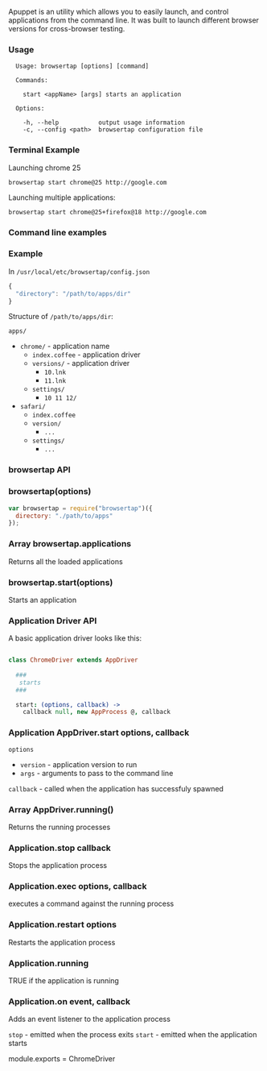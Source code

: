 Apuppet is an utility which allows you to easily launch, and control applications from the command line. It was built to launch different browser versions for cross-browser testing.

### Usage

```
  Usage: browsertap [options] [command]

  Commands:

    start <appName> [args] starts an application

  Options:

    -h, --help           output usage information
    -c, --config <path>  browsertap configuration file
```

### Terminal Example

Launching chrome 25

```
browsertap start chrome@25 http://google.com
```

Launching multiple applications:

```
browsertap start chrome@25+firefox@18 http://google.com
```

### Command line examples

### Example

In `/usr/local/etc/browsertap/config.json`

```javascript
{
  "directory": "/path/to/apps/dir"
}
```

Structure of `/path/to/apps/dir`:

`apps/`
  - `chrome/` - application name
    - `index.coffee`  - application driver
    - `versions/` - application driver
      - `10.lnk`
      - `11.lnk`
    - `settings/`
      - `10 11 12/`
  - `safari/`
    - `index.coffee` 
    - `version/`
      - `...`
    - `settings/`
      - `...`

### browsertap API


### browsertap(options)

```javascript
var browsertap = require("browsertap")({
  directory: "./path/to/apps"
});
```

### Array<AppDriver> browsertap.applications

Returns all the loaded applications

### browsertap.start(options) 

Starts an application

### Application Driver API


A basic application driver looks like this:

```coffeescript

class ChromeDriver extends AppDriver
  
  ###
   starts 
  ###

  start: (options, callback) ->
    callback null, new AppProcess @, callback

```


### Application AppDriver.start options, callback
  
`options`
  - `version` - application version to run
  - `args` - arguments to pass to the command line

`callback` - called when the application has successfuly spawned


### Array<AppProcess> AppDriver.running()

Returns the running processes

### Application.stop callback

Stops the application process

### Application.exec options, callback

executes a command against the running process

### Application.restart options

Restarts the application process

### Application.running 

TRUE if the application is running

### Application.on event, callback

Adds an event listener to the application process

`stop` - emitted when the process exits
`start` - emitted when the application starts



module.exports = ChromeDriver


